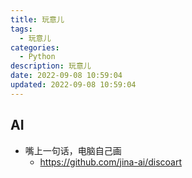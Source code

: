 ```yaml
---
title: 玩意儿
tags: 
  - 玩意儿
categories: 
  - Python
description: 玩意儿
date: 2022-09-08 10:59:04
updated: 2022-09-08 10:59:04
---
```


## AI
+ 嘴上一句话，电脑自己画
  + https://github.com/jina-ai/discoart